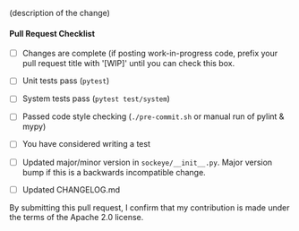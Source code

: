 (description of the change)

#### Pull Request Checklist ##
- [ ] Changes are complete (if posting work-in-progress code, prefix your pull request title with '[WIP]'
until you can check this box.
- [ ] Unit tests pass (`pytest`)
- [ ] System tests pass (`pytest test/system`)
- [ ] Passed code style checking (`./pre-commit.sh` or manual run of pylint & mypy)
- [ ] You have considered writing a test
- [ ] Updated major/minor version in `sockeye/__init__.py`. Major version bump if this is a backwards incompatible change.
- [ ] Updated CHANGELOG.md


By submitting this pull request, I confirm that my contribution is made under the terms of the Apache 2.0 license.

